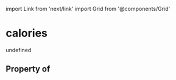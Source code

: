 import Link from 'next/link'
import Grid from '@components/Grid'

# calories

undefined

## Property of



